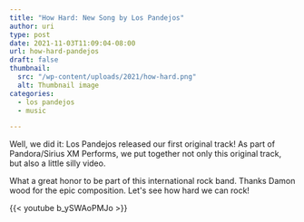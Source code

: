 ```yaml
---
title: "How Hard: New Song by Los Pandejos"
author: uri
type: post
date: 2021-11-03T11:09:04-08:00
url: how-hard-pandejos
draft: false
thumbnail:
  src: "/wp-content/uploads/2021/how-hard.png"
  alt: Thumbnail image
categories:
  - los pandejos
  - music

---
```


Well, we did it: Los Pandejos released our first original track!
As part of Pandora/Sirius XM Performs, we put together not only this original track, but also a little silly video.

What a great honor to be part of this international rock band. Thanks Damon wood for the epic composition. Let's see how hard we can rock!

{{< youtube b_ySWAoPMJo >}}
